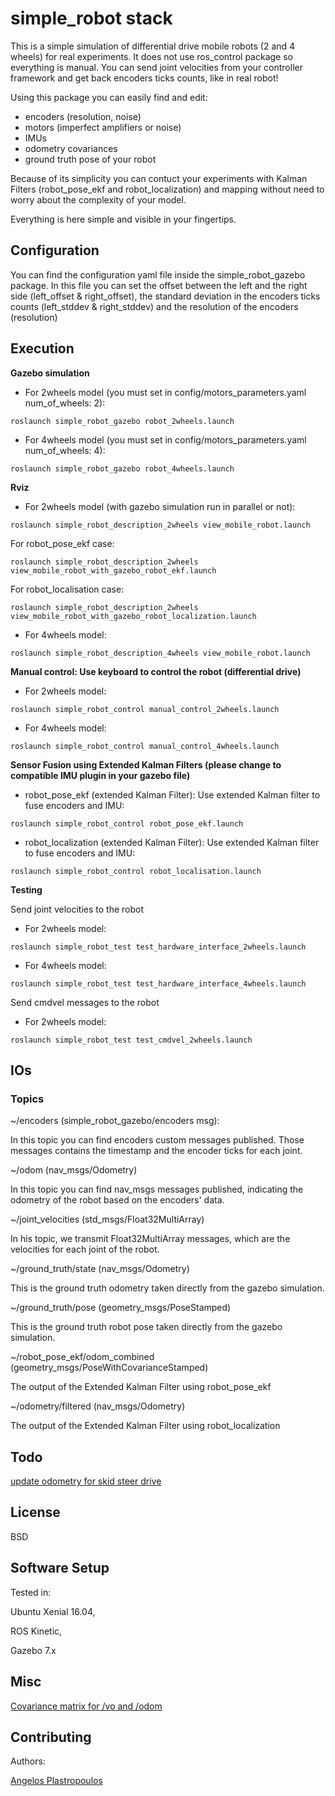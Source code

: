 # simple_robot stack

This is a simple simulation of differential drive mobile robots (2 and 4 wheels)
for real experiments. It does not use ros_control package so everything is manual.
You can send joint velocities from your controller framework and get back
encoders ticks counts, like in real robot!

Using this package you can easily find and edit:
- encoders (resolution, noise)
- motors (imperfect amplifiers or noise)
- IMUs
- odometry covariances
- ground truth pose of your robot

Because of its simplicity you can contuct your experiments with Kalman Filters
(robot_pose_ekf and robot_localization) and mapping without need to worry about
the complexity of your model.

Everything is here simple and visible in your fingertips.

## Configuration

You can find the configuration yaml file inside the simple_robot_gazebo package.
In this file you can set the offset between the left and the right side
(left_offset & right_offset), the standard deviation in the encoders ticks counts
(left_stddev & right_stddev) and the resolution  of the encoders (resolution)


## Execution
__Gazebo simulation__

* For 2wheels model (you must set in config/motors_parameters.yaml num_of_wheels: 2):

```
roslaunch simple_robot_gazebo robot_2wheels.launch

```

* For 4wheels model (you must set in config/motors_parameters.yaml num_of_wheels: 4):

```
roslaunch simple_robot_gazebo robot_4wheels.launch
```


__Rviz__

* For 2wheels model (with gazebo simulation run in parallel or not):

```
roslaunch simple_robot_description_2wheels view_mobile_robot.launch
```

For robot_pose_ekf case:
```
roslaunch simple_robot_description_2wheels view_mobile_robot_with_gazebo_robot_ekf.launch
```

For robot_localisation case:
```
roslaunch simple_robot_description_2wheels view_mobile_robot_with_gazebo_robot_localization.launch
```

* For 4wheels model:

```
roslaunch simple_robot_description_4wheels view_mobile_robot.launch
```


__Manual control: Use keyboard to control the robot (differential drive)__

* For 2wheels model:

```
roslaunch simple_robot_control manual_control_2wheels.launch
```

* For 4wheels model:

```
roslaunch simple_robot_control manual_control_4wheels.launch
```


__Sensor Fusion using Extended Kalman Filters (please change to compatible IMU plugin in your gazebo file)__

* robot_pose_ekf (extended Kalman Filter): Use extended Kalman filter to fuse encoders and IMU:
```
roslaunch simple_robot_control robot_pose_ekf.launch
```

* robot_localization (extended Kalman Filter): Use extended Kalman filter to fuse encoders and IMU:
```
roslaunch simple_robot_control robot_localisation.launch
```

__Testing__

Send joint velocities to the robot

* For 2wheels model:

```
roslaunch simple_robot_test test_hardware_interface_2wheels.launch
```

* For 4wheels model:

```
roslaunch simple_robot_test test_hardware_interface_4wheels.launch
```

Send cmdvel messages to the robot

* For 2wheels model:

```
roslaunch simple_robot_test test_cmdvel_2wheels.launch
```


## IOs

### Topics

~/encoders (simple_robot_gazebo/encoders msg):

In this topic you can find encoders custom messages published. Those messages contains the
timestamp and the encoder ticks for each joint.

~/odom (nav_msgs/Odometry)

In this topic you can find nav_msgs messages published, indicating the odometry
of the robot based on the encoders' data.

~/joint_velocities (std_msgs/Float32MultiArray)

In his topic, we transmit Float32MultiArray messages, which are the velocities for
each joint of the robot.

~/ground_truth/state (nav_msgs/Odometry)

This is the ground truth odometry taken directly from the gazebo simulation.

~/ground_truth/pose (geometry_msgs/PoseStamped)

This is the ground truth robot pose taken directly from the gazebo simulation.

~/robot_pose_ekf/odom_combined (geometry_msgs/PoseWithCovarianceStamped)

The output of the Extended Kalman Filter using robot_pose_ekf

~/odometry/filtered (nav_msgs/Odometry)

The output of the Extended Kalman Filter using robot_localization


## Todo

[update odometry for skid steer drive](http://docs.ros.org/jade/api/gazebo_plugins/html/gazebo__ros__skid__steer__drive_8cpp_source.html)


## License

BSD


## Software Setup

Tested in:

Ubuntu Xenial 16.04,

ROS Kinetic,

Gazebo 7.x


## Misc

[Covariance matrix for /vo and /odom](https://answers.ros.org/question/64759/covariance-matrix-for-vo-and-odom/)


## Contributing

Authors:

[Angelos Plastropoulos](angelos.plastropoulos@innotecuk.com)
